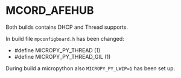 # MCORD_AFEHUB

Both builds contains DHCP and Thread supports. 

In build file ` mpconfigboard.h ` has been changed:

- #define MICROPY_PY_THREAD (1)
- #define MICROPY_PY_THREAD_GIL (1)

During build a micropython also `MICROPY_PY_LWIP=1` has been set up. 







